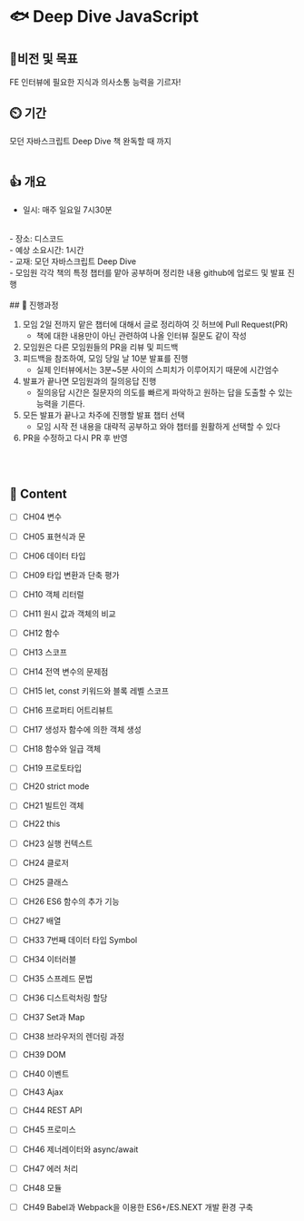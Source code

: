 # 🐟 Deep Dive JavaScript

## 💪비전 및 목표
FE 인터뷰에 필요한 지식과 의사소통 능력을 기르자!

## ⏲️ 기간

모던 자바스크립트 Deep Dive 책 완독할 때 까지
<br/>
<br/>
## 👍 개요

- 일시: 매주 일요일 7시30분
<br/>
- 장소: 디스코드
<br/>
- 예상 소요시간: 1시간
<br/>
- 교재: 모던 자바스크립트 Deep Dive
<br/>
- 모임원 각각 책의 특정 챕터를 맡아 공부하며 정리한 내용 github에 업로드 및 발표 진행
<br/>
<br/>
## 🤔 진행과정

1. 모임 2일 전까지 맡은 챕터에 대해서 글로 정리하여 깃 허브에 Pull Request(PR)
    - 책에 대한 내용만이 아닌 관련하여 나올 인터뷰 질문도 같이 작성
2. 모임원은 다른 모임원들의 PR을 리뷰 및 피드백
3. 피드백을 참조하여, 모임 당일 날 10분 발표를 진행 
    - 실제 인터뷰에서는 3분~5분 사이의 스피치가 이루어지기 때문에 시간엄수
4. 발표가 끝나면 모임원과의 질의응답 진행
    - 질의응답 시간은 질문자의 의도를 빠르게 파악하고 원하는 답을 도출할 수 있는 능력을 기른다.
5. 모든 발표가  끝나고 차주에 진행할 발표 챕터 선택
    - 모임 시작 전 내용을 대략적 공부하고 와야 챕터를 원활하게 선택할 수 있다
6. PR을 수정하고 다시 PR 후 반영


<br/>
<br/>



## :bookmark: Content
- [ ] CH04 변수
- [ ] CH05 표현식과 문
- [ ] CH06 데이터 타입
- [ ] CH09 타입 변환과 단축 평가  
- [ ] CH10 객체 리터럴 
- [ ] CH11 원시 값과 객체의 비교
- [ ] CH12 함수 
- [ ] CH13 스코프 
- [ ] CH14 전역 변수의 문제점
- [ ] CH15 let, const 키워드와 블록 레벨 스코프 
- [ ] CH16 프로퍼티 어트리뷰트
- [ ] CH17 생성자 함수에 의한 객체 생성
- [ ] CH18 함수와 일급 객체
- [ ] CH19 프로토타입
- [ ] CH20 strict mode
- [ ] CH21 빌트인 객체 
- [ ] CH22 this
- [ ] CH23 실행 컨텍스트
- [ ] CH24 클로저
- [ ] CH25 클래스
- [ ] CH26 ES6 함수의 추가 기능
- [ ] CH27 배열
- [ ] CH33 7번째 데이터 타입 Symbol 
- [ ] CH34 이터러블
- [ ] CH35 스프레드 문법
- [ ] CH36 디스트럭처링 할당
- [ ] CH37 Set과 Map
- [ ] CH38 브라우저의 렌더링 과정
- [ ] CH39 DOM
- [ ] CH40 이벤트 
- [ ] CH43 Ajax 
- [ ] CH44 REST API
- [ ] CH45 프로미스
- [ ] CH46 제너레이터와 async/await
- [ ] CH47 에러 처리
- [ ] CH48 모듈
- [ ] CH49 Babel과 Webpack을 이용한 ES6+/ES.NEXT 개발 환경 구축 
 
